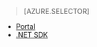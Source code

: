 > [AZURE.SELECTOR]
- [Portal](../articles/media-services-manage-content.md)
- [.NET SDK](../articles/media-services-index-content.md)

